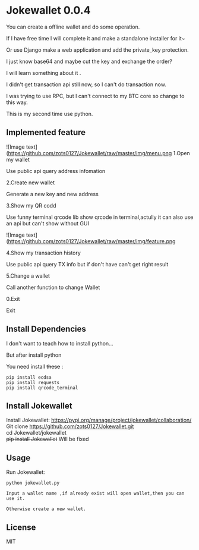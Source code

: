 
# Jokewallet 0.0.4
You can create a offline wallet and do some operation.

If I have free time I will complete it and make a standalone installer for it~

Or use Django make a web application and add the private_key protection.

I just know base64 and maybe cut the key and exchange the order?

I will learn something about it .

I didn't get transaction api still now, so I can't do transaction now.

I was trying to use RPC, but I can't connect to my BTC core so change to this way.

This is my second time use python.

## Implemented feature
![Image text](https://github.com/zots0127/Jokewallet/raw/master/img/menu.png
1.Open my wallet       

Use public api query address infomation

2.Create new wallet    

Generate a new key and new address

3.Show my QR codd     

Use funny terminal qrcode lib show qrcode in terminal,actully it can also  use an api but can't show without GUI

![Image text](https://github.com/zots0127/Jokewallet/raw/master/img/feature.png

4.Show my transaction history   

Use public api query TX info but if don't have can't get right result

5.Change a wallet

Call another function to change Wallet

0.Exit

Exit


## Install Dependencies
I don't want to teach how to install python...

But after install python

You need install ~~these~~ :



    pip install ecdsa
    pip install requests
    pip install qrcode_terminal


## Install Jokewallet
Install Jokewallet:
    https://pypi.org/manage/project/jokewallet/collaboration/
    Git clone https://github.com/zots0127/Jokewallet.git \
    cd Jokewallet/jokewallet \
    ~~pip install Jokewallet~~  Will be fixed

## Usage
Run Jokewallet:

    python jokewallet.py    

    Input a wallet name ,if already exist will open wallet,then you can use it.

    Otherwise create a new wallet.

## License

MIT
